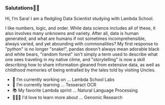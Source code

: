 ### Salutations🖐🏻

 Hi, I’m Sara! I am a fledgling Data Scientist studying with Lambda School.

I like numbers, logic, and order. While data science includes all of these, it also involves many unknowns and variety. After all, data is human generated; and what are humans if not sometimes incomprehensible, always varied, and yet abounding with commonalities? My first response to "python" is no longer "snake!", pandas doesn't always mean adorable black and white bears, "random forest" isn't simply a term used to describe what one sees traveling in my native clime, and "storytelling" is now a skill describing how to share information gleaned from extensive data, as well as childhood memories of being entralled by the tales told by visiting Uncles.

- 🔭 I’m currently working on ... Lambda School Labs
- 🌱 I’m currently learning ... Tesseract OCR
- 📚 My favorite Lambda sprint ... Natural Language Processing
- 👩🏻‍💻 I'd love to learn more about ... Genomic Research

<!--
**SaraWestWA/SaraWestWA** is a ✨ _special_ ✨ repository because its `README.md` (this file) appears on your GitHub profile.

Here are some ideas to get you started:

- 🔭 I’m currently working on ... Lambda School Labs
- 🌱 I’m currently learning ... Tesseract OCR
- 👯 I’m looking to collaborate on ...
- 🤔 I’m looking for help with ...
- 💬 Ask me about ...
- 📫 How to reach me: ...
- ⚡ Fun fact: ...
-->

